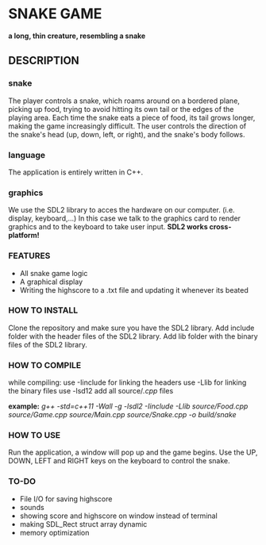 # SNAKE GAME

**a long, thin creature, resembling a snake**

## DESCRIPTION

### snake
 The player controls a snake, which roams around on
 a bordered plane, picking up food, trying to avoid hitting its own tail
 or the edges of the playing area. Each time
 the snake eats a piece of food, its tail grows
 longer, making the game increasingly
 difficult. The user controls the direction of
 the snake's head (up, down, left, or right),
 and the snake's body follows.

### language
 The application is entirely written in C++.

### graphics
 We use the SDL2 library to acces the hardware on our computer. (i.e. display, keyboard,...)
 In this case we talk to the graphics card to render graphics and to the keyboard to take user input.
 **SDL2 works cross-platform!**

### FEATURES
 - All snake game logic
 - A graphical display
 - Writing the highscore to a .txt file and updating it whenever its beated

### HOW TO INSTALL
 Clone the repository and make sure you have the SDL2 library.
 Add include folder with the header files of the SDL2 library.
 Add lib folder with the binary files of the SDL2 library.
 
### HOW TO COMPILE
 while compiling:
 use -Iinclude for linking the headers
 use -Llib for linking the binary files
 use -lsd12
 add all source/*.cpp* files
 
 **example:**
 *g++ -std=c++11 -Wall -g  -lsdl2 -Iinclude -Llib source/Food.cpp source/Game.cpp source/Main.cpp source/Snake.cpp -o build/snake*

### HOW TO USE
 Run the application, a window will pop up and the game begins.
 Use the UP, DOWN, LEFT and RIGHT keys on the keyboard to control the snake.

### TO-DO
 - File I/O for saving highscore
 - sounds
 - showing score and highscore on window instead of terminal
 - making SDL_Rect struct array dynamic
 - memory optimization
